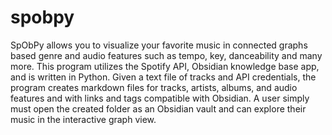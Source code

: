# spobpy
SpObPy allows you to visualize your favorite music in connected graphs based genre and audio features such as tempo, key, danceability and many more. This program utilizes the Spotify API, Obsidian knowledge base app, and is written in Python. Given a text file of tracks and API credentials, the program creates markdown files for tracks, artists, albums, and audio features and with links and tags compatible with Obsidian. A user simply must open the created folder as an Obsidian vault and can explore their music in the interactive graph view.
